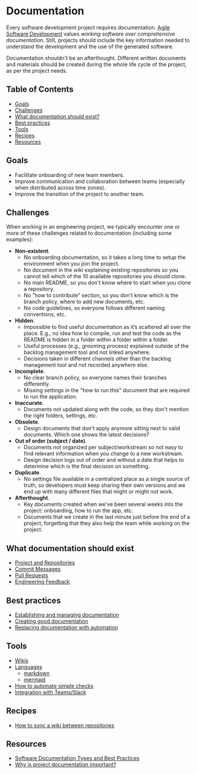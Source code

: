 # Documentation

Every software development project requires documentation. [Agile Software Development](https://agilemanifesto.org/) values *working software over comprehensive documentation*. Still, projects should include the key information needed to understand the development and the use of the generated software.

Documentation shouldn't be an afterthought. Different written documents and materials should be created during the whole life cycle of the project, as per the project needs.

## Table of Contents

- [Goals](#goals)
- [Challenges](#challenges)
- [What documentation should exist?](#what-documentation-should-exist)
- [Best practices](#best-practices)
- [Tools](#tools)
- [Recipes](#recipes)
- [Resources](#resources)

## Goals

- Facilitate onboarding of new team members.
- Improve communication and collaboration between teams (especially when distributed across time zones).
- Improve the transition of the project to another team.

## Challenges

When working in an engineering project, we typically encounter one or more of these challenges related to documentation (including some examples):

- **Non-existent**.
  - No onboarding documentation, so it takes a long time to setup the environment when you join the project.
  - No document in the wiki explaining existing repositories so you cannot tell which of the 10 available repositories you should clone.
  - No main README, so you don't know where to start when you clone a repository.
  - No "how to contribute" section, so you don't know which is the branch policy, where to add new documents, etc.
  - No code guidelines, so everyone follows different naming conventions, etc.
- **Hidden**.
  - Impossible to find useful documentation as it’s scattered all over the place. E.g., no idea how to compile, run and test the code as the README is hidden in a folder within a folder within a folder.
  - Useful processes (e.g., grooming process) explained outside of the backlog management tool and not linked anywhere.
  - Decisions taken in different channels other than the backlog management tool and not recorded anywhere else.
- **Incomplete**.
  - No clear branch policy, so everyone names their branches differently.
  - Missing settings in the "how to run this" document that are required to run the application.
- **Inaccurate**.
  - Documents not updated along with the code, so they don't mention the right folders, settings, etc.
- **Obsolete**.
  - Design documents that don't apply anymore sitting next to valid documents. Which one shows the latest decisions?
- **Out of order (subject / date)**.
  - Documents not organized per subject/workstream so not easy to find relevant information when you change to a new workstream.
  - Design decision logs out of order and without a date that helps to determine which is the final decision on something.
- **Duplicate**.
  - No settings file available in a centralized place as a single source of truth, so developers must keep sharing their own versions and we end up with many different files that might or might not work.
- **Afterthought**.
  - Key documents created when we've been several weeks into the project: onboarding, how to run the app, etc.
  - Documents that we create in the last minute just before the end of a project, forgetting that they also help the team while working on the project.

## What documentation should exist

- [Project and Repositories](./guidance/project-and-repositories.md)
- [Commit Messages](../source-control/readme.md#commit-best-practices)
- [Pull Requests](./guidance/pull-requests.md)
- [Engineering Feedback](./guidance/engineering-feedback.md)

## Best practices

- [Establishing and managing documentation](./best-practices/establish-and-manage.md)
- [Creating good documentation](./best-practices/good-documentation.md)
- [Replacing documentation with automation](./best-practices/automation.md)

## Tools

- [Wikis](./tools/wikis.md)
- [Languages](./tools/languages.md)
  - [markdown](./tools/languages.md#markdown)
  - [mermaid](./tools/languages.md#mermaid)
- [How to automate simple checks](./tools/automation.md)
- [Integration with Teams/Slack](./tools/integrations.md)

## Recipes

- [How to sync a wiki between repositories](./recipes/sync-wiki-between-repos.md)

## Resources

- [Software Documentation Types and Best Practices](https://blog.prototypr.io/software-documentation-types-and-best-practices-1726ca595c7f)
- [Why is project documentation important?](https://www.greycampus.com/blog/project-management/why-is-project-documentation-important)
